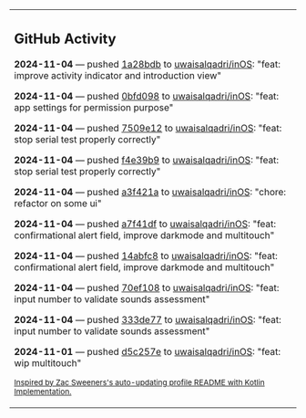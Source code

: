 <table><tr><td valign="top" width="100%">    

## GitHub Activity

**2024-11-04** — pushed [1a28bdb](https://github.com/uwaisalqadri/inOS/commits/1a28bdbf322ba75d002c9d314b75a60344adef5c) to [uwaisalqadri/inOS](https://github.com/uwaisalqadri/inOS): "feat: improve activity indicator and introduction view"

**2024-11-04** — pushed [0bfd098](https://github.com/uwaisalqadri/inOS/commits/0bfd09858f493609972e45c01631f6077b3fe2af) to [uwaisalqadri/inOS](https://github.com/uwaisalqadri/inOS): "feat: app settings for permission purpose"

**2024-11-04** — pushed [7509e12](https://github.com/uwaisalqadri/inOS/commits/7509e1247e22fb79867ab540a2669f12ed14dd2f) to [uwaisalqadri/inOS](https://github.com/uwaisalqadri/inOS): "feat: stop serial test properly correctly"

**2024-11-04** — pushed [f4e39b9](https://github.com/uwaisalqadri/inOS/commits/f4e39b9bf2db379af28e39b9b1567f2258c3b296) to [uwaisalqadri/inOS](https://github.com/uwaisalqadri/inOS): "feat: stop serial test properly correctly"

**2024-11-04** — pushed [a3f421a](https://github.com/uwaisalqadri/inOS/commits/a3f421a59a6c2eeb4425a24c23d102b162482e2e) to [uwaisalqadri/inOS](https://github.com/uwaisalqadri/inOS): "chore: refactor on some ui"

**2024-11-04** — pushed [a7f41df](https://github.com/uwaisalqadri/inOS/commits/a7f41dfa575165765bbd3c13a066b4675a284d38) to [uwaisalqadri/inOS](https://github.com/uwaisalqadri/inOS): "feat: confirmational alert field, improve darkmode and multitouch"

**2024-11-04** — pushed [14abfc8](https://github.com/uwaisalqadri/inOS/commits/14abfc8259afd3898214fd38821a179b35bf917a) to [uwaisalqadri/inOS](https://github.com/uwaisalqadri/inOS): "feat: confirmational alert field, improve darkmode and multitouch"

**2024-11-04** — pushed [70ef108](https://github.com/uwaisalqadri/inOS/commits/70ef1085e998cfadfd5d14cf5421279b0caac20e) to [uwaisalqadri/inOS](https://github.com/uwaisalqadri/inOS): "feat: input number to validate sounds assessment"

**2024-11-04** — pushed [333de77](https://github.com/uwaisalqadri/inOS/commits/333de77e048c387f9331a3ac9f6f9e5115f9583a) to [uwaisalqadri/inOS](https://github.com/uwaisalqadri/inOS): "feat: input number to validate sounds assessment"

**2024-11-01** — pushed [d5c257e](https://github.com/uwaisalqadri/inOS/commits/d5c257e20d25c7904bd1712a034ab913b376b2ba) to [uwaisalqadri/inOS](https://github.com/uwaisalqadri/inOS): "feat: wip multitouch"
                
<sub><a href="https://github.com/ZacSweers/ZacSweers/">Inspired by Zac Sweeners's auto-updating profile README with Kotlin Implementation.</a></sub>
        